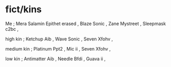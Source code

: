 # fict/kins
Me ; Mera Salamin Epithet erased ,  Blaze Sonic , Zane Mystreet , Sleepmask c2bc , 
<p>high kin ; Ketchup Aib , Wave Sonic , Seven Xfohv , 
<p>medium kin ; Platinum Ppt2 , Mic ii , Seven Xfohv , 
<p>low kin ; Antimatter Aib , Needle Bfdi , Guava ii , 
